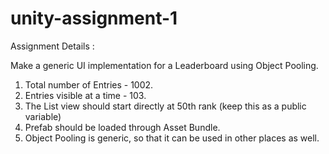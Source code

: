 # unity-assignment-1

Assignment Details : 

Make a generic UI implementation for a Leaderboard using Object Pooling.
1. Total number of Entries - 1002. 
2. Entries visible at a time - 103. 
3. The List view should start directly at 50th rank (keep this as a public variable)
4. Prefab should be loaded through Asset Bundle.
5. Object Pooling is generic, so that it can be used in other places as well.
